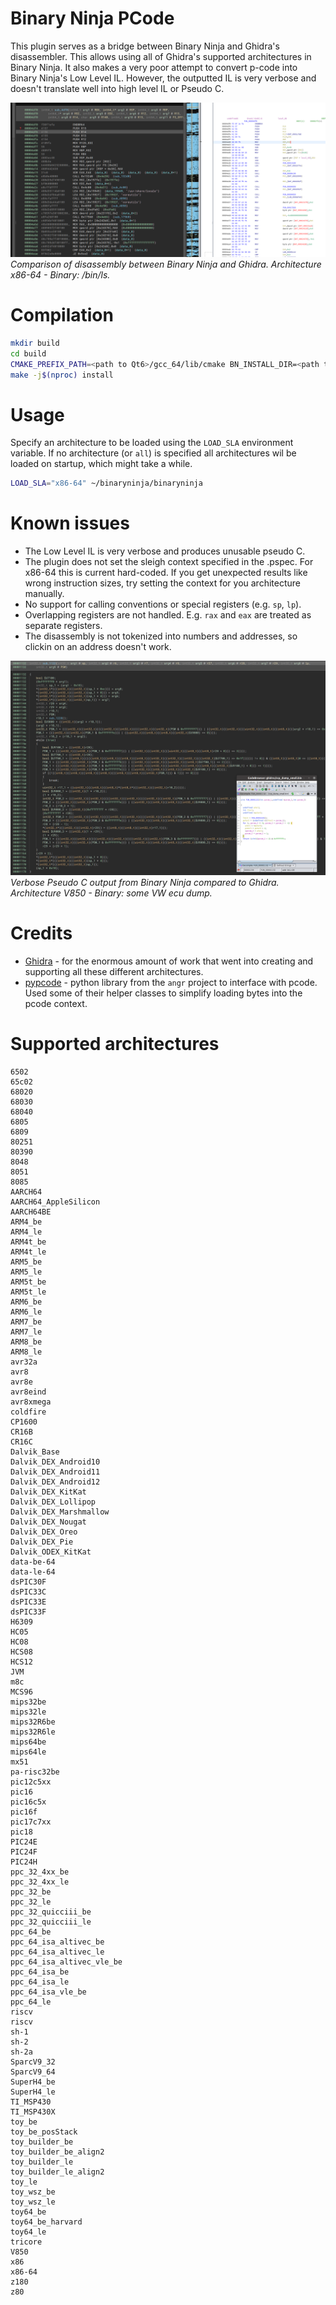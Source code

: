 # Binary Ninja PCode
This plugin serves as a bridge between Binary Ninja and Ghidra's disassembler. This allows using all of Ghidra's supported architectures in Binary Ninja. It also makes a very poor attempt to convert p-code into Binary Ninja's Low Level IL. However, the outputted IL is very verbose and doesn't translate well into high level IL or Pseudo C.

![Comparison of disassembly between Binary Ninja and Ghidra](img/binja_vs_ghidra.png)
*Comparison of disassembly between Binary Ninja and Ghidra. Architecture x86-64 - Binary: /bin/ls.*


# Compilation
```bash
mkdir build
cd build
CMAKE_PREFIX_PATH=<path to Qt6>/gcc_64/lib/cmake BN_INSTALL_DIR=<path to binary ninja> BN_API_PATH=<path to binaryninja-api> cmake ..
make -j$(nproc) install
```

# Usage
Specify an architecture to be loaded using the `LOAD_SLA` environment variable. If no architecture (or `all`) is specified all architectures wil be loaded on startup, which might take a while.

```bash
LOAD_SLA="x86-64" ~/binaryninja/binaryninja
```

# Known issues
 - The Low Level IL is very verbose and produces unusable pseudo C.
 - The plugin does not set the sleigh context specified in the .pspec. For x86-64 this is current hard-coded. If you get unexpected results like wrong instruction sizes, try setting the context for you architecture manually.
 - No support for calling conventions or special registers (e.g. `sp`, `lp`).
 - Overlapping registers are not handled. E.g. `rax` and `eax` are treated as separate registers.
 - The disassembly is not tokenized into numbers and addresses, so clickin on an address doesn't work.

![Verbose Pseudo C output from Binary Ninja compared to Ghidra](img/decompiler.png)
*Verbose Pseudo C output from Binary Ninja compared to Ghidra. Architecture V850 - Binary: some VW ecu dump.*

# Credits
 - [Ghidra](https://github.com/NationalSecurityAgency/ghidra) - for the enormous amount of work that went into creating and supporting all these different architectures.
 - [pypcode](https://github.com/angr/pypcode) - python library from the `angr` project to interface with pcode. Used some of their helper classes to simplify loading bytes into the pcode context.

# Supported architectures
```
6502
65c02
68020
68030
68040
6805
6809
80251
80390
8048
8051
8085
AARCH64
AARCH64_AppleSilicon
AARCH64BE
ARM4_be
ARM4_le
ARM4t_be
ARM4t_le
ARM5_be
ARM5_le
ARM5t_be
ARM5t_le
ARM6_be
ARM6_le
ARM7_be
ARM7_le
ARM8_be
ARM8_le
avr32a
avr8
avr8e
avr8eind
avr8xmega
coldfire
CP1600
CR16B
CR16C
Dalvik_Base
Dalvik_DEX_Android10
Dalvik_DEX_Android11
Dalvik_DEX_Android12
Dalvik_DEX_KitKat
Dalvik_DEX_Lollipop
Dalvik_DEX_Marshmallow
Dalvik_DEX_Nougat
Dalvik_DEX_Oreo
Dalvik_DEX_Pie
Dalvik_ODEX_KitKat
data-be-64
data-le-64
dsPIC30F
dsPIC33C
dsPIC33E
dsPIC33F
H6309
HC05
HC08
HCS08
HCS12
JVM
m8c
MCS96
mips32be
mips32le
mips32R6be
mips32R6le
mips64be
mips64le
mx51
pa-risc32be
pic12c5xx
pic16
pic16c5x
pic16f
pic17c7xx
pic18
PIC24E
PIC24F
PIC24H
ppc_32_4xx_be
ppc_32_4xx_le
ppc_32_be
ppc_32_le
ppc_32_quicciii_be
ppc_32_quicciii_le
ppc_64_be
ppc_64_isa_altivec_be
ppc_64_isa_altivec_le
ppc_64_isa_altivec_vle_be
ppc_64_isa_be
ppc_64_isa_le
ppc_64_isa_vle_be
ppc_64_le
riscv
riscv
sh-1
sh-2
sh-2a
SparcV9_32
SparcV9_64
SuperH4_be
SuperH4_le
TI_MSP430
TI_MSP430X
toy_be
toy_be_posStack
toy_builder_be
toy_builder_be_align2
toy_builder_le
toy_builder_le_align2
toy_le
toy_wsz_be
toy_wsz_le
toy64_be
toy64_be_harvard
toy64_le
tricore
V850
x86
x86-64
z180
z80
```

